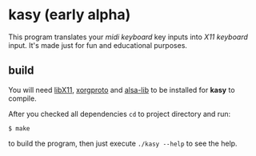 # kasy (early alpha)

This program translates your *midi keyboard* key inputs into *X11 keyboard* input. It's made just for
fun and educational purposes.

## build

You will need [libX11](https://gitlab.freedesktop.org/xorg/lib/libx11), [xorgproto](https://gitlab.freedesktop.org/xorg/proto) and [alsa-lib](https://github.com/alsa-project/alsa-lib) to be installed for **kasy** to compile.

After you checked all dependencies `cd` to project directory and run:

```console
$ make
```

to build the program, then just execute `./kasy --help` to see the help.
